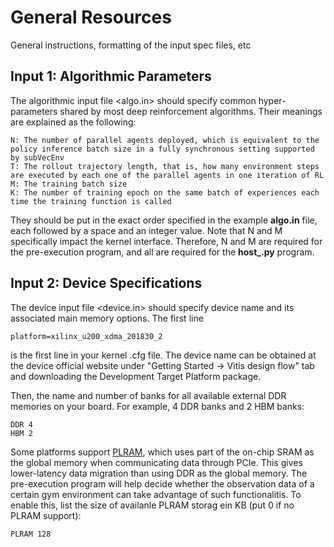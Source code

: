 # General Resources
General instructions, formatting of the input spec files, etc

## Input 1: Algorithmic Parameters

The algorithmic input file <algo.in> should specify common hyper-parameters shared by most deep reinforcement algorithms. Their meanings are explained as the following:
```
N: The number of parallel agents deployed, which is equivalent to the policy inference batch size in a fully synchronous setting supported by subVecEnv
T: The rollout trajectory length, that is, how many environment steps are executed by each one of the parallel agents in one iteration of RL
M: The training batch size
K: The number of training epoch on the same batch of experiences each time the training function is called
```
They should be put in the exact order specified in the example **algo.in** file, each followed by a space and an integer value.
Note that N and M specifically impact the kernel interface. Therefore, N and M are required for the pre-execution program, and all are required for the **host_.py** program.

## Input 2: Device Specifications

The device input file <device.in> should specify device name and its associated main memory options. 
The first line 
```
platform=xilinx_u200_xdma_201830_2
```
is the first line in your kernel .cfg file. The device name can be obtained at the device official website under "Getting Started -> Vitis design flow" tab and downloading the Development Target Platform package.

Then, the name and number of banks for all available external DDR memories on your board. For example, 4 DDR banks and 2 HBM banks:
```
DDR 4 
HBM 2
```

Some platforms support [PLRAM](https://japan.xilinx.com/html_docs/xilinx2020_1/vitis-guidance/PLRAM_USAGE.html), which uses part of the on-chip SRAM as the global memory when communicating data through PCIe. This gives lower-latency data migration than using DDR as the global memory. The pre-execution program will help decide whether the observation data of a certain gym environment can take advantage of such functionalitis. To enable this, list the size of availanle PLRAM storag ein KB (put 0 if no PLRAM support):
```
PLRAM 128
```
